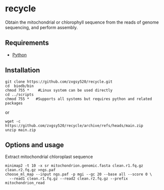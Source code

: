 # recycle
Obtain the mitochondrial or chlorophyll sequence from the reads of genome sequencing, and perform assembly.

## Requirements
* [Python](https://www.python.org/)
## Installation
```
git clone https://github.com/zxgsy520/recycle.git
cd  biodb/bin    
chmod 755 *    #Linux system can be used directly
cd ../scripts
chmod 755 *   #Supports all systems but requires python and related packages
```
or
```
wget -c https://github.com/zxgsy520/recycle/archive/refs/heads/main.zip
unzip main.zip

```
## Options and usage
Extract mitochondrial chloroplast sequence
```
minimap2 -t 10 -x sr mitochondrion.genomic.fasta clean.r1.fq.gz clean.r2.fq.gz >ngs.paf
choose_ml_map --input ngs.paf -p mgi --gc 20 --base all --score 0 \
  --read1 clean.r1.fq.gz --read2 clean.r2.fq.gz --prefix mitochondrion_read
```
